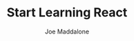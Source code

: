 ---
sections:
  - reactjs
link: 'https://egghead.io/courses/start-learning-react'
title: 'Start Learning React'
author: 'Joe Maddalone'
publishedAt: 2017-01-01T00:00:00.000Z
type:
  - video
  - course
topics:
  - get_started
suggestedBy:
  - andreamangano
createdAt: 2018-03-20T21:45:01.606Z
reference: aHR0cHM6Ly9lZ2doZWFkLmlvL2NvdXJzZXMvc3RhcnQtbGVhcm5pbmctcmVhY3Q
slug: start-learning-react-by-joe-maddalone
---